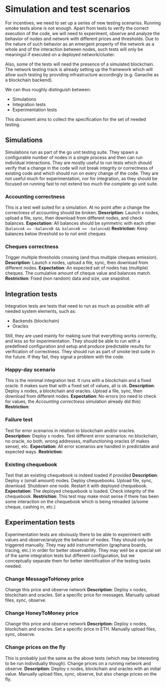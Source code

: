 # Simulation and test scenarios #

For incentives, we need to set up a series of new testing scenarios. Running smoke tests alone is not enough. Apart from tests to verify the correct execution of the code, we will need to experiment, observe and analyze the behavior of nodes and network with different prices and thresholds. Due to the nature of such behavior as an emergent property of the network as a whole and of the interaction between nodes, such tests will only be meaningul if executed on a deployed network/cluster.

Also, some of the tests will need the presence of a simulated blockchain. The network testing track is already setting up the framework which will allow such testing by providing infrastructure accordingly (e.g. Ganache as a blockchain backend).

We can thus roughly distinguish between:
* Simulations
* Integration tests
* Experimentation tests

This document aims to collect the specification for the set of needed testing.

## Simulations
Simulations run as part of the go unit testing suite. 
They spawn a configurable number of nodes in a single process and then can run
individual interactions. They are mostly useful to run tests which should verify that
a change in the code will not break integrity or correctness of existing code and which should
run on every change of the code. They are not useful much for experimentation,
nor for integration, as they should be focused on running fast to not extend too much
the complete go unit suite. 

### Accounting correctness
This is a test well suited for a simulation. At no point after a change the correctness of accounting should be broken.
**Description**: Launch x nodes, upload a file, sync, then download from different nodes, and check balances.
**Expectation**: All balances should be symmetric with each other (`balanceA == -balanceB && balanceB == -balanceA`)
**Restriction**: Keep balances below threshold so to not emit cheques 

### Cheques correctness
Trigger multiple thresholds crossing (and thus multiple cheques emission).
**Description**: Launch x nodes, upload a file, sync, then download from different nodes. 
**Expectation**: An expected set of nodes has (multiple) cheques. The cumulative amount of cheque value and balances match.
**Restriction**: Fixed (non random) data and size, use snapshot.


## Integration tests
Integration tests are tests that need to run as much as possible with all needed system elements, such as:
* Backends (blockchain)
* Oracles

Still, they are used mainly for making sure that everything works correctly, and less so for experimentation.
They should be able to run with a predefined configuration and setup and produce predictable results for verification of correctness.
They should run as part of smoke test suite in the future. If they fail, they signal a problem with the code.

### Happy-day scenario
This is the minimal integration test. It runs with a blockchain and a fixed oracle. It makes sure that with a fixed set of values, all is ok.
**Description**: Deploy x nodes, a blockchain and oracles. Upload a file, sync, then download from different nodes. 
**Expectation**: No errors (no need to check for values, the *Accounting correctness* simulation already did this)
**Restriction**: 

### Failure test
Test for error scenarios in relation to blockchain and/or oracles.
**Description**: Deploy x nodes. Test different error scenarios: no blockchain, no oracle, no both, wrong addresses, malfunctioning oracles (if makes sense), etc.
**Expectation**: All error scenarios are handled in predictable and expected ways. 
**Restriction**: 

### Existing chequebook
Test that an existing chequebook is indeed loaded if provided
**Description**: Deploy x (small amount) nodes. Deploy chequebooks. Upload file, sync, download. Shutdown one node. Restart it with deployed chequebook. 
**Expectation**: The deployed chequebook is loaded. Check integrity of the chequebook. 
**Restriction**: This test may make most sense if there has been some interaction on the chequebook which is being reloaded (a/some cheque, cashing in, etc.)

## Experimentation tests
Experimentation tests are obviously there to be able to experiment with values and observe/analyze the behavior of nodes.
They should only be triggered manually.
They may add instrumentation (graphana boards, tracing, etc.) in order for better observability.
They may well be a special set of the same integration tests but different configuration, but we conceptually separate them for better identification of the testing tasks needed.

### Change MessageToHoney price
Change this price and observe network
**Description**: Deploy x nodes, blockchain and oracles. Set a specific price for messages. Manually upload files, sync, observe.

### Change HoneyToMoney price
Change this price and observe network
**Description**: Deploy x nodes, blockchain and oracles. Set a specific price in ETH. Manually upload files, sync, observe.

### Change prices on the fly 
This is probably just the same as the above tests (which may be interesting to be run individually though). Change prices on a running network and observe.
**Description**: Deploy x nodes, blockchain and oracles with an initial value. Manually upload files, sync, observe, but also change prices on the fly.
